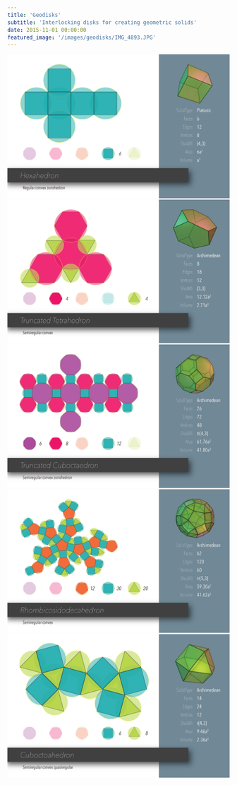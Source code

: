```yaml
---
title: 'Geodisks'
subtitle: 'Interlocking disks for creating geometric solids'
date: 2015-11-01 00:00:00
featured_image: '/images/geodisks/IMG_4893.JPG'
---
```


<div class="gallery" data-columns="1">
  <img src="/images/geodisks/Geodisks_Print_copy_Page_13.jpg">
	<img src="/images/geodisks/Geodisks_Print_copy_Page_01.jpg">
	<img src="/images/geodisks/Geodisks_Print_copy_Page_06.jpg">
	<img src="/images/geodisks/Geodisks_Print_copy_Page_10.jpg">
	<img src="/images/geodisks/Geodisks_Print_copy_Page_02.jpg">
</div>
